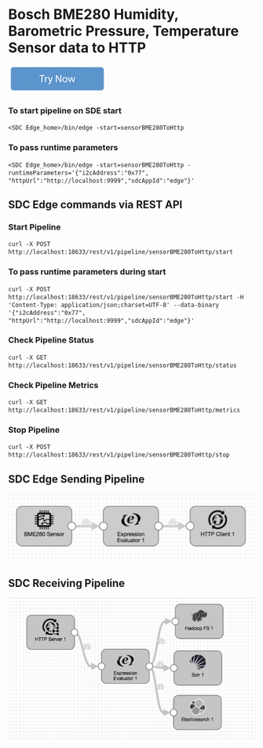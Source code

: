 #  Bosch BME280 Humidity, Barometric Pressure, Temperature Sensor data to HTTP

[![Try Now](../trynow.png)](http://localhost:18630?pipelineTitle=sensorBME280ToHttp&importPipelineFromUrl=https://raw.githubusercontent.com/streamsets/datacollector-edge/master/resources/samplePipelines/sensorBME280ToHttp/pipeline.json)

### To start pipeline on SDE start

    <SDC Edge_home>/bin/edge -start=sensorBME280ToHttp

### To pass runtime parameters

    <SDC Edge_home>/bin/edge -start=sensorBME280ToHttp -runtimeParameters='{"i2cAddress":"0x77", "httpUrl":"http://localhost:9999","sdcAppId":"edge"}'

## SDC Edge commands via REST API

### Start Pipeline
    curl -X POST http://localhost:18633/rest/v1/pipeline/sensorBME280ToHttp/start

### To pass runtime parameters during start
    curl -X POST http://localhost:18633/rest/v1/pipeline/sensorBME280ToHttp/start -H 'Content-Type: application/json;charset=UTF-8' --data-binary '{"i2cAddress":"0x77", "httpUrl":"http://localhost:9999","sdcAppId":"edge"}'

### Check Pipeline Status
    curl -X GET http://localhost:18633/rest/v1/pipeline/sensorBME280ToHttp/status

### Check Pipeline Metrics
    curl -X GET http://localhost:18633/rest/v1/pipeline/sensorBME280ToHttp/metrics

### Stop Pipeline
    curl -X POST http://localhost:18633/rest/v1/pipeline/sensorBME280ToHttp/stop


## SDC Edge Sending Pipeline

![Image of SDC Edge Sending Pipeline](edge.png)


## SDC Receiving Pipeline

![Image of SDC Receiving Pipeline](sdchttp.png)
